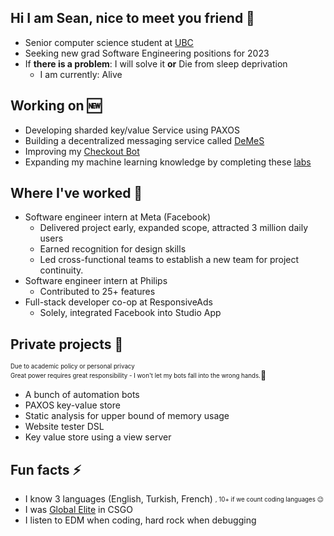 ## Hi I am Sean, nice to meet you friend 👋
- Senior computer science student at [UBC](https://www.cs.ubc.ca/students/undergrad/prospective/switching/computer-science-specializations)
- Seeking new grad Software Engineering positions for 2023
- If **there is a problem**: I will solve it **or** Die from sleep deprivation
    - I am currently: Alive


## Working on 🆕

- Developing sharded key/value Service using PAXOS 
- Building a decentralized messaging service called [DeMeS](https://github.com/Harin329/DeMeS)
- Improving my [Checkout Bot](https://sgoyel.ca/#/CheckoutBot#project)
- Expanding my machine learning knowledge by completing these [labs](https://github.com/UBC-CS/cpsc330-2022W2/tree/main/hw)

## Where I've worked 📖
- Software engineer intern at Meta (Facebook)
    - Delivered project early, expanded scope, attracted 3 million daily users
    - Earned recognition for design skills
    - Led cross-functional teams to establish a new team for project continuity.
- Software engineer intern at Philips
    - Contributed to 25+ features
- Full-stack developer co-op at ResponsiveAds
    - Solely, integrated Facebook into Studio App


## Private projects 🤫
<sub><sup>Due to academic policy or personal privacy <br> Great power requires great responsibility - I won't let my bots fall into the wrong hands.</sup></sub>👮
- A bunch of automation bots
- PAXOS key-value store
- Static analysis for upper bound of memory usage
- Website tester DSL
- Key value store using a view server

## Fun facts ⚡
- I know 3 languages (English, Turkish, French) <sub><sup>, 10+ if we count coding languages 😉</sup></sub>
- I was [Global Elite](https://totalcsgo.com/ranks/global-elite) in CSGO
- I listen to EDM when coding, hard rock when debugging
